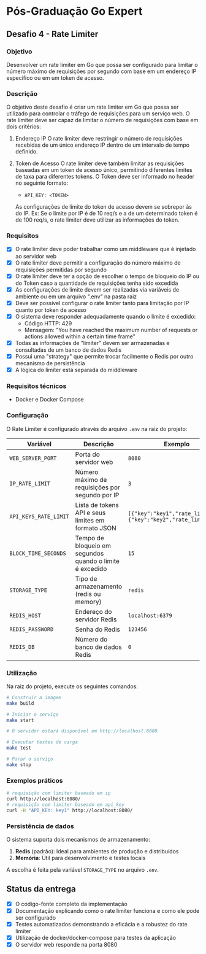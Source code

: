 # Pós-Graduação Go Expert

## Desafio 4 - Rate Limiter

### Objetivo

Desenvolver um rate limiter em Go que possa ser configurado para limitar o número máximo de requisições por segundo com base em um endereço IP específico ou em um token de acesso.

### Descrição

O objetivo deste desafio é criar um rate limiter em Go que possa ser utilizado para controlar o tráfego de requisições para um serviço web. O rate limiter deve ser capaz de limitar o número de requisições com base em dois critérios:

1. Endereço IP
   O rate limiter deve restringir o número de requisições recebidas de um único endereço IP dentro de um intervalo de tempo definido.
2. Token de Acesso
   O rate limiter deve também limitar as requisições baseadas em um token de acesso único, permitindo diferentes limites de taxa para diferentes tokens. O Token deve ser informado no header no seguinte formato:

   - `API_KEY: <TOKEN>`

   As configurações de limite do token de acesso devem se sobrepor às do IP. Ex: Se o limite por IP é de 10 req/s e a de um determinado token é de 100 req/s, o rate limiter deve utilizar as informações do token.

### Requisitos

- [x] O rate limiter deve poder trabalhar como um middleware que é injetado ao servidor web
- [x] O rate limiter deve permitir a configuração do número máximo de requisições permitidas por segundo
- [x] O rate limiter deve ter a opção de escolher o tempo de bloqueio do IP ou do Token caso a quantidade de requisições tenha sido excedida
- [x] As configurações de limite devem ser realizadas via variáveis de ambiente ou em um arquivo ".env" na pasta raiz
- [x] Deve ser possível configurar o rate limiter tanto para limitação por IP quanto por token de acesso
- [x] O sistema deve responder adequadamente quando o limite é excedido:
  - Código HTTP: 429
  - Mensagem: "You have reached the maximum number of requests or actions allowed within a certain time frame"
- [x] Todas as informações de "limiter" devem ser armazenadas e consultadas de um banco de dados Redis
- [x] Possui uma "strategy" que permite trocar facilmente o Redis por outro mecanismo de persistência
- [x] A lógica do limiter está separada do middleware

### Requisitos técnicos

- Docker e Docker Compose

### Configuração

O Rate Limiter é configurado através do arquivo `.env` na raiz do projeto:

| Variável              | Descrição                                                | Exemplo                                                         |
| --------------------- | -------------------------------------------------------- | --------------------------------------------------------------- |
| `WEB_SERVER_PORT`     | Porta do servidor web                                    | `8080`                                                          |
| `IP_RATE_LIMIT`       | Número máximo de requisições por segundo por IP          | `3`                                                             |
| `API_KEYS_RATE_LIMIT` | Lista de tokens API e seus limites em formato JSON       | `[{"key":"key1","rate_limit":1},{"key":"key2","rate_limit":2}]` |
| `BLOCK_TIME_SECONDS`  | Tempo de bloqueio em segundos quando o limite é excedido | `15`                                                            |
| `STORAGE_TYPE`        | Tipo de armazenamento (redis ou memory)                  | `redis`                                                         |
| `REDIS_HOST`          | Endereço do servidor Redis                               | `localhost:6379`                                                |
| `REDIS_PASSWORD`      | Senha do Redis                                           | `123456`                                                        |
| `REDIS_DB`            | Número do banco de dados Redis                           | `0`                                                             |

### Utilização

Na raiz do projeto, execute os seguintes comandos:

```bash
# Construir a imagem
make build

# Iniciar o serviço
make start

# O servidor estará disponível em http://localhost:8080

# Executar testes de carga
make test

# Parar o serviço
make stop
```

### Exemplos práticos

```bash
# requisição com limiter baseado em ip
curl http://localhost:8080/
# requisição com limiter baseado em api_key
curl -H "API_KEY: key1" http://localhost:8080/
```

### Persistência de dados

O sistema suporta dois mecanismos de armazenamento:

1. **Redis** (padrão): Ideal para ambientes de produção e distribuídos
2. **Memória**: Útil para desenvolvimento e testes locais

A escolha é feita pela variável `STORAGE_TYPE` no arquivo `.env`.

## Status da entrega

- [x] O código-fonte completo da implementação
- [x] Documentação explicando como o rate limiter funciona e como ele pode ser configurado
- [x] Testes automatizados demonstrando a eficácia e a robustez do rate limiter
- [x] Utilização de docker/docker-compose para testes da aplicação
- [x] O servidor web responde na porta 8080
